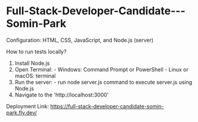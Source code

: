 # Full-Stack-Developer-Candidate---Somin-Park
Configuration: HTML, CSS, JavaScript, and Node.js (server)





How to run tests locally?
  1. Install Node.js
  2. Open Terminal:
    - Windows: Command Prompt or PowerShell
    - Linux or macOS: terminal
  3. Run the server:
    - run node server.js command to execute server.js using Node.js
  4. Navigate to the 'http://localhost:3000'
     
Deployment
  Link: https://full-stack-developer-candidate-somin-park.fly.dev/
